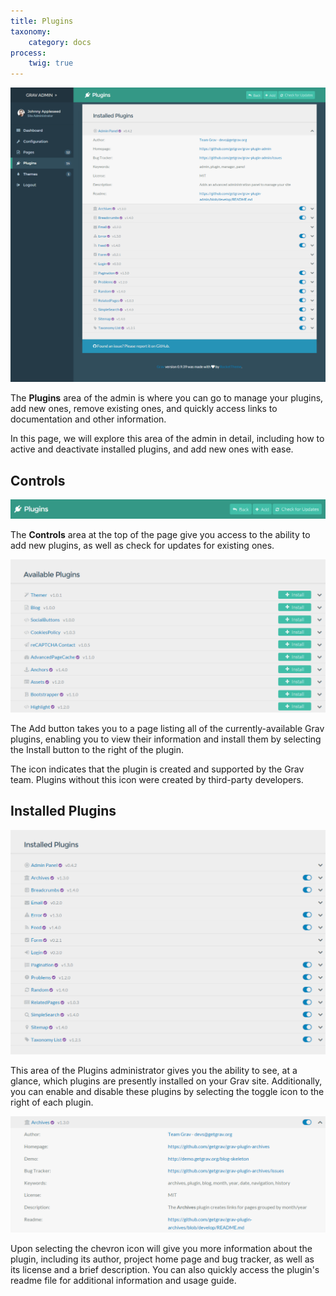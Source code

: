 ```yaml
---
title: Plugins
taxonomy:
    category: docs
process:
    twig: true
---
```


![Grav Admin Plugins](plugins.png) 

The **Plugins** area of the admin is where you can go to manage your plugins, add new ones, remove existing ones, and quickly access links to documentation and other information.

In this page, we will explore this area of the admin in detail, including how to active and deactivate installed plugins, and add new ones with ease.

## Controls

![Grav Admin Plugins](plugins_1.png)

The **Controls** area at the top of the page give you access to the ability to add new plugins, as well as check for updates for existing ones. 

![Grav Admin Plugins](plugins_2.png)

The <i class="fa fa-plus"></i> Add button takes you to a page listing all of the currently-available Grav plugins, enabling you to view their information and install them by selecting the <i class="fa fa-plus"></i> Install button to the right of the plugin.

The <span color="purple"><i class="fa fa-check-circle"></i></span> icon indicates that the plugin is created and supported by the Grav team. Plugins without this icon were created by third-party developers.

## Installed Plugins

![Grav Admin Plugins](plugins_4.png)

This area of the Plugins administrator gives you the ability to see, at a glance, which plugins are presently installed on your Grav site. Additionally, you can enable and disable these plugins by selecting the <i class="fa fa-fw fa-toggle-on"></i> toggle icon to the right of each plugin.

![Grav Admin Plugins](plugins_3.png)

Upon selecting the <i class="fa fa-chevron-down"></i> chevron icon will give you more information about the plugin, including its author, project home page and bug tracker, as well as its license and a brief description. You can also quickly access the plugin's readme file for additional information and usage guide.